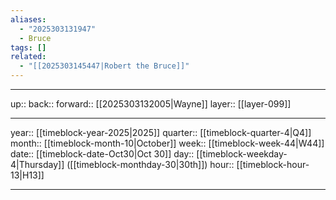 ```yaml
---
aliases:
  - "2025303131947"
  - Bruce
tags: []
related:
  - "[[2025303145447|Robert the Bruce]]"
---
```




***

up:: 
back:: 
forward:: [[2025303132005|Wayne]]
layer:: [[layer-099]]

***

year:: [[timeblock-year-2025|2025]]
quarter:: [[timeblock-quarter-4|Q4]]
month:: [[timeblock-month-10|October]]
week:: [[timeblock-week-44|W44]]
date:: [[timeblock-date-Oct30|Oct 30]]
day:: [[timeblock-weekday-4|Thursday]] ([[timeblock-monthday-30|30th]])
hour:: [[timeblock-hour-13|H13]]

***
